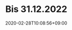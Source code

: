 ---
title: "Bis 31.12.2022"
date: 2020-02-28T10:08:56+09:00
description: 
draft: false
collapsible: true
weight: 1
---
